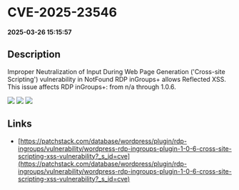 # CVE-2025-23546

**2025-03-26 15:15:57**

## Description
Improper Neutralization of Input During Web Page Generation ('Cross-site Scripting') vulnerability in NotFound RDP inGroups+ allows Reflected XSS. This issue affects RDP inGroups+: from n/a through 1.0.6.

![](https://img.shields.io/static/v1?label=Score&message=7.1&color=red)
![](https://img.shields.io/static/v1?label=Severity&message=HIGH&color=red)
![](https://img.shields.io/static/v1?label=CWE&message=XSS&color=green)

## Links
- [https://patchstack.com/database/wordpress/plugin/rdp-ingroups/vulnerability/wordpress-rdp-ingroups-plugin-1-0-6-cross-site-scripting-xss-vulnerability?_s_id=cve](https://patchstack.com/database/wordpress/plugin/rdp-ingroups/vulnerability/wordpress-rdp-ingroups-plugin-1-0-6-cross-site-scripting-xss-vulnerability?_s_id=cve)
